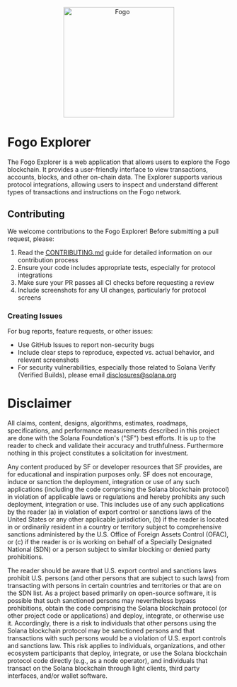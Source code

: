 <p align="center">
    <img alt="Fogo" src="https://i.imgur.com/IKyzQ6T.png" width="250" />
</p>

# Fogo Explorer

The Fogo Explorer is a web application that allows users to explore the Fogo blockchain. It provides a user-friendly interface to view transactions, accounts, blocks, and other on-chain data. The Explorer supports various protocol integrations, allowing users to inspect and understand different types of transactions and instructions on the Fogo network.

## Contributing

We welcome contributions to the Fogo Explorer! Before submitting a pull request, please:

1. Read the [CONTRIBUTING.md](CONTRIBUTING.md) guide for detailed information on our contribution process
2. Ensure your code includes appropriate tests, especially for protocol integrations
3. Make sure your PR passes all CI checks before requesting a review
4. Include screenshots for any UI changes, particularly for protocol screens

### Creating Issues

For bug reports, feature requests, or other issues:

-   Use GitHub Issues to report non-security bugs
-   Include clear steps to reproduce, expected vs. actual behavior, and relevant screenshots
-   For security vulnerabilities, especially those related to Solana Verify (Verified Builds), please email disclosures@solana.org

# Disclaimer

All claims, content, designs, algorithms, estimates, roadmaps,
specifications, and performance measurements described in this project
are done with the Solana Foundation's ("SF") best efforts. It is up to
the reader to check and validate their accuracy and truthfulness.
Furthermore nothing in this project constitutes a solicitation for
investment.

Any content produced by SF or developer resources that SF provides, are
for educational and inspiration purposes only. SF does not encourage,
induce or sanction the deployment, integration or use of any such
applications (including the code comprising the Solana blockchain
protocol) in violation of applicable laws or regulations and hereby
prohibits any such deployment, integration or use. This includes use of
any such applications by the reader (a) in violation of export control
or sanctions laws of the United States or any other applicable
jurisdiction, (b) if the reader is located in or ordinarily resident in
a country or territory subject to comprehensive sanctions administered
by the U.S. Office of Foreign Assets Control (OFAC), or (c) if the
reader is or is working on behalf of a Specially Designated National
(SDN) or a person subject to similar blocking or denied party
prohibitions.

The reader should be aware that U.S. export control and sanctions laws
prohibit U.S. persons (and other persons that are subject to such laws)
from transacting with persons in certain countries and territories or
that are on the SDN list. As a project based primarily on open-source
software, it is possible that such sanctioned persons may nevertheless
bypass prohibitions, obtain the code comprising the Solana blockchain
protocol (or other project code or applications) and deploy, integrate,
or otherwise use it. Accordingly, there is a risk to individuals that
other persons using the Solana blockchain protocol may be sanctioned
persons and that transactions with such persons would be a violation of
U.S. export controls and sanctions law. This risk applies to
individuals, organizations, and other ecosystem participants that
deploy, integrate, or use the Solana blockchain protocol code directly
(e.g., as a node operator), and individuals that transact on the Solana
blockchain through light clients, third party interfaces, and/or wallet
software.
